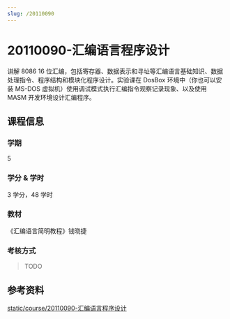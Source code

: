 ```yaml
---
slug: /20110090
---
```


# 20110090-汇编语言程序设计

讲解 8086 16 位汇编，包括寄存器、数据表示和寻址等汇编语言基础知识、数据处理指令、程序结构和模块化程序设计。实验课在 DosBox 环境中（你也可以安装 MS-DOS 虚拟机）使用调试模式执行汇编指令观察记录现象、以及使用 MASM 开发环境设计汇编程序。

## 课程信息

### 学期

5

### 学分 & 学时

3 学分，48 学时

### 教材

《汇编语言简明教程》钱晓捷

### 考核方式

> TODO

## 参考资料

[static/course/20110090-汇编语言程序设计](https://github.com/rurumuri/ysuse-2022/tree/master/static/course/20110090-%E6%B1%87%E7%BC%96%E8%AF%AD%E8%A8%80%E7%A8%8B%E5%BA%8F%E8%AE%BE%E8%AE%A1)